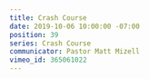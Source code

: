```yaml
---
title: Crash Course
date: 2019-10-06 10:00:00 -07:00
position: 39
series: Crash Course
communicator: Pastor Matt Mizell
vimeo_id: 365061022
---
```


